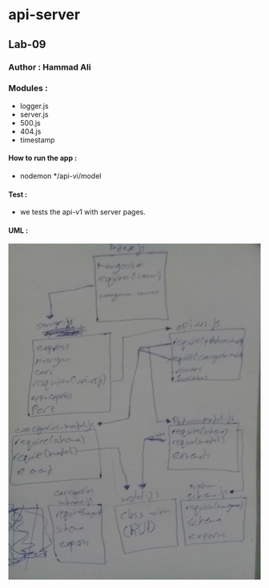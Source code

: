 # api-server
## Lab-09

### Author : Hammad Ali

### Modules :
* logger.js
* server.js
* 500.js
* 404.js
* timestamp

#### How to run the app : 
* nodemon
*/api-vi/model

#### Test :
* we tests the api-v1 with server pages.

#### UML :
![image](./assest/whiteboard-lab09.jpg)
